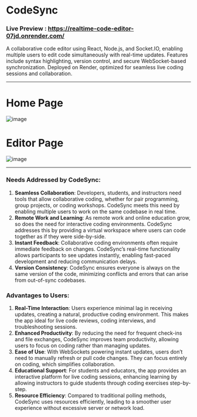 # CodeSync
### Live Preview : https://realtime-code-editor-07jd.onrender.com/
A collaborative code editor using React, Node.js, and Socket.IO, enabling multiple users to edit code simultaneously with real-time updates. Features include syntax highlighting, version control, and secure WebSocket-based synchronization. Deployed on Render, optimized for seamless live coding sessions and collaboration.

---

# Home Page
![image](https://github.com/user-attachments/assets/ee7fb1b0-1490-4f9b-912e-737caf1e86c7)



# Editor Page
![image](https://github.com/user-attachments/assets/0f391636-a99c-4524-987f-614b928ed88d)

---

### Needs Addressed by CodeSync:
1. **Seamless Collaboration**: Developers, students, and instructors need tools that allow collaborative coding, whether for pair programming, group projects, or coding workshops. CodeSync meets this need by enabling multiple users to work on the same codebase in real time.
2. **Remote Work and Learning**: As remote work and online education grow, so does the need for interactive coding environments. CodeSync addresses this by providing a virtual workspace where users can code together as if they were side-by-side.
3. **Instant Feedback**: Collaborative coding environments often require immediate feedback on changes. CodeSync’s real-time functionality allows participants to see updates instantly, enabling fast-paced development and reducing communication delays.
4. **Version Consistency**: CodeSync ensures everyone is always on the same version of the code, minimizing conflicts and errors that can arise from out-of-sync codebases.

### Advantages to Users:
1. **Real-Time Interaction**: Users experience minimal lag in receiving updates, creating a natural, productive coding environment. This makes the app ideal for live code reviews, coding interviews, and troubleshooting sessions.
2. **Enhanced Productivity**: By reducing the need for frequent check-ins and file exchanges, CodeSync improves team productivity, allowing users to focus on coding rather than managing updates.
3. **Ease of Use**: With WebSockets powering instant updates, users don’t need to manually refresh or pull code changes. They can focus entirely on coding, which simplifies collaboration.
4. **Educational Support**: For students and educators, the app provides an interactive platform for live coding sessions, enhancing learning by allowing instructors to guide students through coding exercises step-by-step.
5. **Resource Efficiency**: Compared to traditional polling methods, CodeSync uses resources efficiently, leading to a smoother user experience without excessive server or network load.
